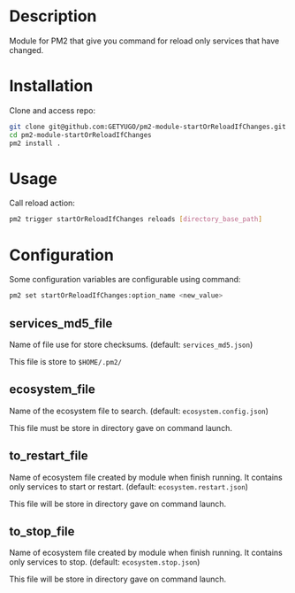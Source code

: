# Description
Module for PM2 that give you command for reload only services that have changed.
# Installation
Clone and access repo:
```bash
git clone git@github.com:GETYUGO/pm2-module-startOrReloadIfChanges.git
cd pm2-module-startOrReloadIfChanges
pm2 install .
```
# Usage
Call reload action:
```bash
pm2 trigger startOrReloadIfChanges reloads [directory_base_path]
```
# Configuration
Some configuration variables are configurable using command:
```bash
pm2 set startOrReloadIfChanges:option_name <new_value>
```
## services_md5_file
Name of file use for store checksums. 
(default: `services_md5.json`)

This file is store to `$HOME/.pm2/`
## ecosystem_file
Name of the ecosystem file to search. 
(default: `ecosystem.config.json`)

This file must be store in directory gave on command launch.
## to_restart_file
Name of ecosystem file created by module when finish running.
It contains only services to start or restart. 
(default: `ecosystem.restart.json`)

This file will be store in directory gave on command launch.
## to_stop_file
Name of ecosystem file created by module when finish running.
It contains only services to stop.
(default: `ecosystem.stop.json`)

This file will be store in directory gave on command launch.
